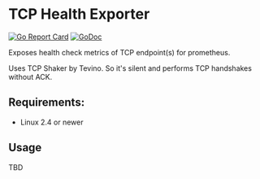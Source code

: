 # TCP Health Exporter
[![Go Report Card](https://goreportcard.com/badge/github.com/xeonel2/tcp_health_exporter)](https://goreportcard.com/report/github.com/xeonel2/tcp_health_exporter)
[![GoDoc](https://godoc.org/github.com/xeonel2/tcp_health_exporter?status.svg)](https://godoc.org/github.com/xeonel2/tcp_health_exporter)

Exposes health check metrics of TCP endpoint(s) for prometheus. 

Uses TCP Shaker by Tevino. So it's silent and performs TCP handshakes without ACK.


## Requirements:
- Linux 2.4 or newer

## Usage
TBD

